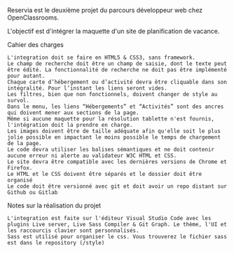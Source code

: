 Reservia est le deuxième projet du parcours développeur web chez OpenClassrooms. 

L'objectif est d'intégrer la maquette d'un site de planification de vacance.

Cahier des charges

    L'integration doit se faire en HTML5 & CSS3, sans framework.
    Le champ de recherche doit être un champ de saisie, dont le texte peut être édité. La fonctionnalité de recherche ne doit pas être implémenté pour autant.
    Chaque carte d’hébergement ou d’activité devra être cliquable dans son intégralité. Pour l’instant les liens seront vides.
    Les filtres, bien que non fonctionnels, doivent changer de style au survol.
    Dans le menu, les liens “Hébergements” et “Activités” sont des ancres qui doivent mener aux sections de la page.
    Même si aucune maquette pour la résolution tablette n'est fournis, l'intégration doit la prendre en charge.
    Les images doivent être de taille adéquate afin qu'elle soit le plus jolie possible en impactant le moins possible le temps de chargement de la page.
    Le code devra utiliser les balises sémantiques et ne doit contenir aucune erreur ni alerte au validateur W3C HTML et CSS.
    Le site devra être compatible avec les dernières versions de Chrome et Firefox.
    Le HTML et le CSS doivent être séparés et le dossier doit être organisé
    Le code doit être versionné avec git et doit avoir un repo distant sur Github ou Gitlab

Notes sur la réalisation du projet

    L'integration est faite sur l'éditeur Visual Studio Code avec les plugins Live server, Live Sass Compiler & Git Graph. Le thème, l'UI et les raccourcis clavier sont personnalisés.
    Sass est utilisé pour organiser le css. Vous trouverez le fichier sass est dans le repository (/style)
